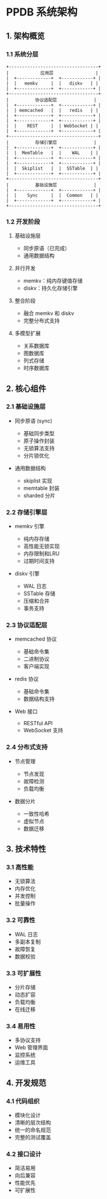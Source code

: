 # PPDB 系统架构

## 1. 架构概览

### 1.1 系统分层
```
+----------------------------------+
|            应用层                |
|  +-------------+  +------------+ |
|  |   memkv     |  |   diskv   | |
|  +-------------+  +------------+ |
+----------------------------------+
|          协议适配层              |
|  +-------------+  +------------+ |
|  | memcached   |  |   redis   | |
|  +-------------+  +------------+ |
|  +-------------+  +------------+ |
|  |    REST     |  | WebSocket | |
|  +-------------+  +------------+ |
+----------------------------------+
|          存储引擎层              |
|  +-------------+  +------------+ |
|  |  MemTable   |  |    WAL    | |
|  +-------------+  +------------+ |
|  +-------------+  +------------+ |
|  |  Skiplist   |  |  SSTable  | |
|  +-------------+  +------------+ |
+----------------------------------+
|          基础设施层              |
|  +-------------+  +------------+ |
|  |    Sync     |  |  Common   | |
|  +-------------+  +------------+ |
+----------------------------------+
```

### 1.2 开发阶段
1. 基础设施层
   - 同步原语（已完成）
   - 通用数据结构

2. 并行开发
   - memkv：纯内存键值存储
   - diskv：持久化存储引擎

3. 整合阶段
   - 融合 memkv 和 diskv
   - 完整分布式支持

4. 多模型扩展
   - 关系数据库
   - 图数据库
   - 列式存储
   - 时序数据库

## 2. 核心组件

### 2.1 基础设施层
- 同步原语 (sync)
  * 基础同步类型
  * 原子操作封装
  * 无锁算法支持
  * 分片锁优化

- 通用数据结构
  * skiplist 实现
  * memtable 封装
  * sharded 分片

### 2.2 存储引擎层
- memkv 引擎
  * 纯内存存储
  * 高性能无锁实现
  * 内存限制和LRU
  * 过期时间支持

- diskv 引擎
  * WAL 日志
  * SSTable 存储
  * 压缩和合并
  * 事务支持

### 2.3 协议适配层
- memcached 协议
  * 基础命令集
  * 二进制协议
  * 客户端实现

- redis 协议
  * 基础命令集
  * 数据结构支持

- Web 接口
  * RESTful API
  * WebSocket 支持

### 2.4 分布式支持
- 节点管理
  * 节点发现
  * 故障检测
  * 负载均衡

- 数据分片
  * 一致性哈希
  * 虚拟节点
  * 数据迁移

## 3. 技术特性

### 3.1 高性能
- 无锁算法
- 内存优化
- 并发控制
- 批量操作

### 3.2 可靠性
- WAL 日志
- 多副本复制
- 故障恢复
- 数据校验

### 3.3 可扩展性
- 分片存储
- 动态扩容
- 负载均衡
- 在线迁移

### 3.4 易用性
- 多协议支持
- Web 管理界面
- 监控系统
- 运维工具

## 4. 开发规范

### 4.1 代码组织
- 模块化设计
- 清晰的层次结构
- 统一的命名规范
- 完整的测试覆盖

### 4.2 接口设计
- 简洁易用
- 向后兼容
- 性能优先
- 可扩展性 